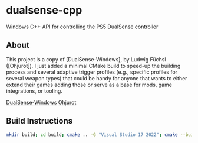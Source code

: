 # dualsense-cpp
Windows C++ API for controlling the PS5 DualSense controller


## About

This project is a copy of [DualSense-Windows], by Ludwig Füchsl ([Ohjurot]).
I just added a minimal CMake build to speed-up the building process and several
adaptive trigger profiles (e.g., specific profiles for several weapon types)
that could be handy for anyone that wants to either extend their games adding
those or serve as a base for mods, game integrations, or tooling.

[DualSense-Windows](https://github.com/Ohjurot/DualSense-Windows)
[Ohjurot](https://github.com/Ohjurot)


## Build Instructions

```bash
mkdir build; cd build; cmake .. -G "Visual Studio 17 2022"; cmake --build . --config Release;
```
